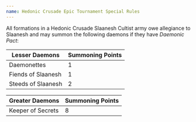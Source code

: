 ```yaml
---
name: Hedonic Crusade Epic Tournament Special Rules
---
```

All formations in a Hedonic Crusade Slaanesh Cultist army owe allegiance to Slaanesh and may summon the following daemons if they have <em>Daemonic Pact</em>:

<table class="_striped">
  <thead>
    <tr class="_background_gray">
      <th>Lesser Daemons</th>
      <th class="_text_right">Summoning Points</th>
    </tr>
  </thead>
  <tbody>
    <tr>
      <td>Daemonettes</td>
      <td class="_text_right">1</td>
    </tr>
    <tr>
      <td>Fiends of Slaanesh</td>
      <td class="_text_right">1</td>
    </tr>
    <tr>
      <td>Steeds of Slaanesh</td>
      <td class="_text_right">2</td>
    </tr>
  </tbody>
</table>

<table class="_striped">
  <thead>
    <tr class="_background_gray">
      <th>Greater Daemons</th>
      <th class="_text_right">Summoning Points</th>
    </tr>
  </thead>
  <tbody>
    <tr>
      <td>Keeper of Secrets</td>
      <td class="_text_right">8</td>
    </tr>
  </tbody>
</table>
